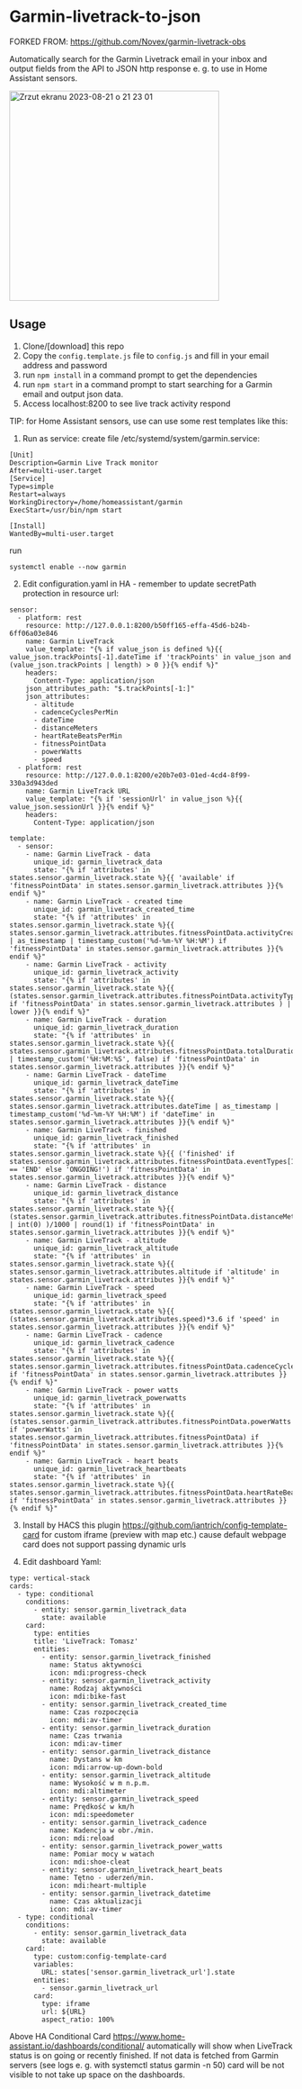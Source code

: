 # Garmin-livetrack-to-json

FORKED FROM: https://github.com/Novex/garmin-livetrack-obs

Automatically search for the Garmin Livetrack email in your inbox and output fields from the API to JSON http response e. g. to use in Home Assistant sensors.

<img width="373" alt="Zrzut ekranu 2023-08-21 o 21 23 01" src="https://github.com/t-soltysiak/garmin-livetrack-to-json/assets/68973012/299639bb-f004-4720-958b-1e965f035b1e">

## Usage
1. Clone/[download] this repo
2. Copy the `config.template.js` file to `config.js` and fill in your email address and password
3. run `npm install` in a command prompt to get the dependencies
4. run `npm start` in a command prompt to start searching for a Garmin email and output json data.
5. Access localhost:8200 to see live track activity respond

TIP: for Home Assistant sensors, use can use some rest templates like this:

1) Run as service:
create file /etc/systemd/system/garmin.service:
```
[Unit]
Description=Garmin Live Track monitor
After=multi-user.target
[Service]
Type=simple
Restart=always
WorkingDirectory=/home/homeassistant/garmin
ExecStart=/usr/bin/npm start

[Install]
WantedBy=multi-user.target
```
run
```
systemctl enable --now garmin
```

2) Edit configuration.yaml in HA - remember to update secretPath protection in resource url:
```
sensor:
  - platform: rest
    resource: http://127.0.0.1:8200/b50ff165-effa-45d6-b24b-6ff06a03e846
    name: Garmin LiveTrack
    value_template: "{% if value_json is defined %}{{ value_json.trackPoints[-1].dateTime if 'trackPoints' in value_json and (value_json.trackPoints | length) > 0 }}{% endif %}"
    headers:
      Content-Type: application/json
    json_attributes_path: "$.trackPoints[-1:]"
    json_attributes:
      - altitude
      - cadenceCyclesPerMin
      - dateTime
      - distanceMeters
      - heartRateBeatsPerMin
      - fitnessPointData
      - powerWatts
      - speed
  - platform: rest
    resource: http://127.0.0.1:8200/e20b7e03-01ed-4cd4-8f99-330a3d943ded
    name: Garmin LiveTrack URL
    value_template: "{% if 'sessionUrl' in value_json %}{{ value_json.sessionUrl }}{% endif %}"
    headers:
      Content-Type: application/json

template:
  - sensor:
    - name: Garmin LiveTrack - data
      unique_id: garmin_livetrack_data
      state: "{% if 'attributes' in states.sensor.garmin_livetrack.state %}{{ 'available' if 'fitnessPointData' in states.sensor.garmin_livetrack.attributes }}{% endif %}"
    - name: Garmin LiveTrack - created time
      unique_id: garmin_livetrack_created_time
      state: "{% if 'attributes' in states.sensor.garmin_livetrack.state %}{{ states.sensor.garmin_livetrack.attributes.fitnessPointData.activityCreatedTime | as_timestamp | timestamp_custom('%d-%m-%Y %H:%M') if 'fitnessPointData' in states.sensor.garmin_livetrack.attributes }}{% endif %}"
    - name: Garmin LiveTrack - activity
      unique_id: garmin_livetrack_activity
      state: "{% if 'attributes' in states.sensor.garmin_livetrack.state %}{{ (states.sensor.garmin_livetrack.attributes.fitnessPointData.activityType if 'fitnessPointData' in states.sensor.garmin_livetrack.attributes ) | lower }}{% endif %}"
    - name: Garmin LiveTrack - duration
      unique_id: garmin_livetrack_duration
      state: "{% if 'attributes' in states.sensor.garmin_livetrack.state %}{{ states.sensor.garmin_livetrack.attributes.fitnessPointData.totalDurationSecs | timestamp_custom('%H:%M:%S', false) if 'fitnessPointData' in states.sensor.garmin_livetrack.attributes }}{% endif %}"
    - name: Garmin LiveTrack - dateTime
      unique_id: garmin_livetrack_dateTime
      state: "{% if 'attributes' in states.sensor.garmin_livetrack.state %}{{ states.sensor.garmin_livetrack.attributes.dateTime | as_timestamp | timestamp_custom('%d-%m-%Y %H:%M') if 'dateTime' in states.sensor.garmin_livetrack.attributes }}{% endif %}"
    - name: Garmin LiveTrack - finished
      unique_id: garmin_livetrack_finished
      state: "{% if 'attributes' in states.sensor.garmin_livetrack.state %}{{ ('finished' if states.sensor.garmin_livetrack.attributes.fitnessPointData.eventTypes[1] == 'END' else 'ONGOING!') if 'fitnessPointData' in states.sensor.garmin_livetrack.attributes }}{% endif %}"
    - name: Garmin LiveTrack - distance
      unique_id: garmin_livetrack_distance
      state: "{% if 'attributes' in states.sensor.garmin_livetrack.state %}{{ (states.sensor.garmin_livetrack.attributes.fitnessPointData.distanceMeters | int(0) )/1000 | round(1) if 'fitnessPointData' in states.sensor.garmin_livetrack.attributes }}{% endif %}"
    - name: Garmin LiveTrack - altitude
      unique_id: garmin_livetrack_altitude
      state: "{% if 'attributes' in states.sensor.garmin_livetrack.state %}{{ states.sensor.garmin_livetrack.attributes.altitude if 'altitude' in states.sensor.garmin_livetrack.attributes }}{% endif %}"
    - name: Garmin LiveTrack - speed
      unique_id: garmin_livetrack_speed
      state: "{% if 'attributes' in states.sensor.garmin_livetrack.state %}{{ (states.sensor.garmin_livetrack.attributes.speed)*3.6 if 'speed' in states.sensor.garmin_livetrack.attributes }}{% endif %}"
    - name: Garmin LiveTrack - cadence
      unique_id: garmin_livetrack_cadence
      state: "{% if 'attributes' in states.sensor.garmin_livetrack.state %}{{ states.sensor.garmin_livetrack.attributes.fitnessPointData.cadenceCyclesPerMin if 'fitnessPointData' in states.sensor.garmin_livetrack.attributes }}{% endif %}"
    - name: Garmin LiveTrack - power watts
      unique_id: garmin_livetrack_powerwatts
      state: "{% if 'attributes' in states.sensor.garmin_livetrack.state %}{{ (states.sensor.garmin_livetrack.attributes.fitnessPointData.powerWatts if 'powerWatts' in states.sensor.garmin_livetrack.attributes.fitnessPointData) if 'fitnessPointData' in states.sensor.garmin_livetrack.attributes }}{% endif %}"
    - name: Garmin LiveTrack - heart beats
      unique_id: garmin_livetrack_heartbeats
      state: "{% if 'attributes' in states.sensor.garmin_livetrack.state %}{{ states.sensor.garmin_livetrack.attributes.fitnessPointData.heartRateBeatsPerMin if 'fitnessPointData' in states.sensor.garmin_livetrack.attributes }}{% endif %}"
```

3) Install by HACS this plugin https://github.com/iantrich/config-template-card for custom iframe (preview with map etc.) cause default webpage card does not support passing dynamic urls

4) Edit dashboard Yaml:
```
type: vertical-stack
cards:
  - type: conditional
    conditions:
      - entity: sensor.garmin_livetrack_data
        state: available
    card:
      type: entities
      title: 'LiveTrack: Tomasz'
      entities:
        - entity: sensor.garmin_livetrack_finished
          name: Status aktywności
          icon: mdi:progress-check
        - entity: sensor.garmin_livetrack_activity
          name: Rodzaj aktywności
          icon: mdi:bike-fast
        - entity: sensor.garmin_livetrack_created_time
          name: Czas rozpoczęcia
          icon: mdi:av-timer
        - entity: sensor.garmin_livetrack_duration
          name: Czas trwania
          icon: mdi:av-timer
        - entity: sensor.garmin_livetrack_distance
          name: Dystans w km
          icon: mdi:arrow-up-down-bold
        - entity: sensor.garmin_livetrack_altitude
          name: Wysokość w m n.p.m.
          icon: mdi:altimeter
        - entity: sensor.garmin_livetrack_speed
          name: Prędkość w km/h
          icon: mdi:speedometer
        - entity: sensor.garmin_livetrack_cadence
          name: Kadencja w obr./min.
          icon: mdi:reload
        - entity: sensor.garmin_livetrack_power_watts
          name: Pomiar mocy w watach
          icon: mdi:shoe-cleat
        - entity: sensor.garmin_livetrack_heart_beats
          name: Tętno - uderzeń/min.
          icon: mdi:heart-multiple
        - entity: sensor.garmin_livetrack_datetime
          name: Czas aktualizacji
          icon: mdi:av-timer
  - type: conditional
    conditions:
      - entity: sensor.garmin_livetrack_data
        state: available
    card:
      type: custom:config-template-card
      variables:
        URL: states['sensor.garmin_livetrack_url'].state
      entities:
        - sensor.garmin_livetrack_url
      card:
        type: iframe
        url: ${URL}
        aspect_ratio: 100%
```

Above HA Conditional Card https://www.home-assistant.io/dashboards/conditional/ automatically will show when LiveTrack status is on going or recently finished.
If not data is fetched from Garmin servers (see logs e. g. with systemctl status garmin -n 50) card will be not visible to not take up space on the dashboards.
